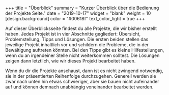 +++
title = "Überblick"
summary = "Kurzer Überblick über die Bedienung der Projekte Seite."
date = "2019-10-17"
widget = "blank"
weight = 10
[design.background]
  color = "#00618f"
  text_color_light = true
+++

Auf dieser Überblicksseite findest du alle Projekte, die wir bisher
erstellt haben. Jedes Projekt ist in vier Abschnitte gegliedert: Übersicht,
Problemstellung, Tipps und Lösungen. Die ersten beiden stellen das jeweilige
Projekt inhaltlich vor und schildern die Probleme, die in der Bewältigung auftreten könnten. Bei den Tipps gibt es kleine Hilfestellungen, wenn du an irgendeiner
Stelle nicht weiterkommen solltest. Die Lösungen zeigen dann letztlich, wie wir dieses
Projekt bearbeitet haben.

Wenn du dir die Projekte anschaust, dann ist es nicht zwingend notwendig, sie
in der präsentierten Reihenfolge durchzugehen. Generell werden
sie zwar nach unten hin etwas schwieriger, aber sie bauen nicht aufeinander auf und können demnach unabhängig voneinander bearbeitet werden.
